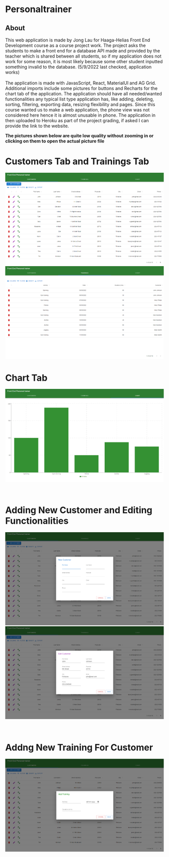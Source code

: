 # Personaltrainer

<h2>About</h2>
This web application is made by Jong Lau for Haaga-Helias Front End Development course as a course project work. The project asks the students to make a front end for a database API made and provided by the teacher which is shared between all students, so if my application does not work for some reason, it is most likely because some other student inputted something invalid to the database. (5/9/2022 last checked, application works)

</br>
</br>
The application is made with JavasScript, React, MaterialUI and AG Grid. Additional imports include some pictures for buttons and Recharts for the chart tab of the application. The application should have all needed/wanted functionalities any typical list type application has, like adding, deleting, sorting, filtering, exporting data, resizing flexibility and pages. Since this course wanted us to make a web application, the phone view was not considered here hence it is almost unusable in phone. The application in then uploaded to Heroku as part of the project grading, if asked I can provide the link to the website.

</br>

**The pictures shown below are quite low quality without zooming in or clicking on them to open the actual picture file**

<h1>Customers Tab and Trainings Tab</h1>

![customers](readMePictures/customers.png) ![trainings](readMePictures/trainings.png)

<h1>Chart Tab</h1>

![chart](readMePictures/chart.png)

</br>
<h1>Adding New Customer and Editing Functionalities</h1>

![addCustomer](readMePictures/addCustomer.png) ![editCustomer](readMePictures/editCustomer.png)

</br>
<h1>Addng New Training For Customer</h1>

![addTraining](readMePictures/addTraining.png)
